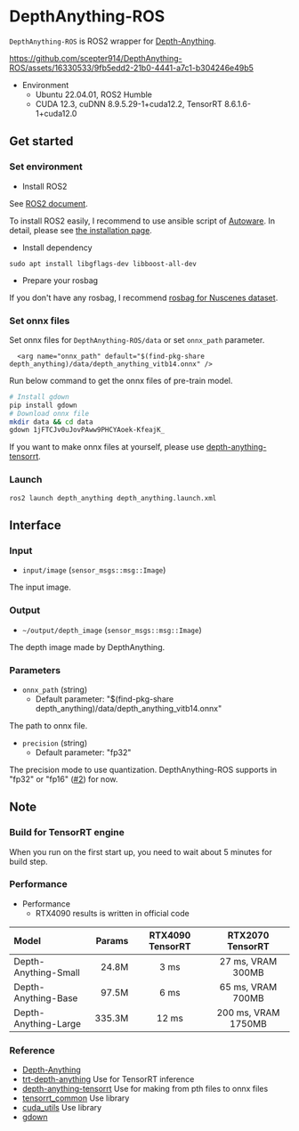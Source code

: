 # DepthAnything-ROS

`DepthAnything-ROS` is ROS2 wrapper for [Depth-Anything](https://github.com/LiheYoung/Depth-Anything).

https://github.com/scepter914/DepthAnything-ROS/assets/16330533/9fb5edd2-21b0-4441-a7c1-b304246e49b5

- Environment
  - Ubuntu 22.04.01, ROS2 Humble
  - CUDA 12.3, cuDNN 8.9.5.29-1+cuda12.2, TensorRT 8.6.1.6-1+cuda12.0

## Get started
### Set environment

- Install ROS2

See [ROS2 document](https://docs.ros.org/en/humble/Installation.html).

To install ROS2 easily, I recommend to use ansible script of [Autoware](https://github.com/autowarefoundation/autoware).
In detail, please see [the installation page](https://autowarefoundation.github.io/autoware-documentation/main/installation/autoware/source-installation/).

- Install dependency

```
sudo apt install libgflags-dev libboost-all-dev
```

- Prepare your rosbag

If you don't have any rosbag, I recommend [rosbag for Nuscenes dataset](https://github.com/scepter914/ros-useful-tools/tree/main/nuscenes_rosbag).

### Set onnx files

Set onnx files for `DepthAnything-ROS/data` or set `onnx_path` parameter.

```
  <arg name="onnx_path" default="$(find-pkg-share depth_anything)/data/depth_anything_vitb14.onnx" />
```

Run below command to get the onnx files of pre-train model.

```sh
# Install gdown
pip install gdown
# Download onnx file
mkdir data && cd data
gdown 1jFTCJv0uJovPAww9PHCYAoek-KfeajK_
```

If you want to make onnx files at yourself, please use [depth-anything-tensorrt](https://github.com/spacewalk01/depth-anything-tensorrt).

### Launch

```
ros2 launch depth_anything depth_anything.launch.xml
```

## Interface
### Input

- `input/image` (`sensor_msgs::msg::Image`)

The input image.

### Output

- `~/output/depth_image` (`sensor_msgs::msg::Image`)

The depth image made by DepthAnything.

### Parameters

- `onnx_path` (string)
  - Default parameter: "$(find-pkg-share depth_anything)/data/depth_anything_vitb14.onnx"

The path to onnx file.

- `precision` (string)
  - Default parameter: "fp32"

The precision mode to use quantization.
DepthAnything-ROS supports in "fp32" or "fp16" ([#2](https://github.com/scepter914/DepthAnything-ROS/issues/2)) for now.

## Note
### Build for TensorRT engine

When you run on the first start up, you need to wait about 5 minutes for build step.

### Performance

- Performance
  - RTX4090 results is written in official code

| Model                | Params | RTX4090 TensorRT |  RTX2070 TensorRT   |
| :------------------- | -----: | :--------------: | :-----------------: |
| Depth-Anything-Small |  24.8M |       3 ms       |  27 ms, VRAM 300MB  |
| Depth-Anything-Base  |  97.5M |       6 ms       |  65 ms, VRAM 700MB  |
| Depth-Anything-Large | 335.3M |      12 ms       | 200 ms, VRAM 1750MB |

### Reference

- [Depth-Anything](https://github.com/LiheYoung/Depth-Anything)
- [trt-depth-anything](https://github.com/daniel89710/trt-depth-anything) Use for TensorRT inference
- [depth-anything-tensorrt](https://github.com/spacewalk01/depth-anything-tensorrt) Use for making from pth files to onnx files
- [tensorrt_common](https://github.com/autowarefoundation/autoware.universe/tree/main/common/tensorrt_common) Use library
- [cuda_utils](https://github.com/autowarefoundation/autoware.universe/tree/main/common/cuda_utils) Use library
- [gdown](https://github.com/wkentaro/gdown)
